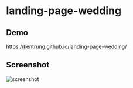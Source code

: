 # landing-page-wedding

## Demo
https://kentrung.github.io/landing-page-wedding/

## Screenshot
![screenshot](https://github.com/kentrung/landing-page-wedding/assets/15643762/81dfba87-fe88-402b-8a8d-2d59ff9bf5d8)
